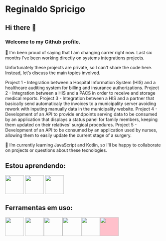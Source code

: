 # Reginaldo Spricigo

## Hi there 👋

### Welcome to my Github profile.

🔭 I'm been proud of saying that I am changing carrer right now.
Last six months I've been working directly on systems integrations projects.

Unfortunately these projects are private, so I can't share the code here. Instead, let’s discuss the main topics involved.

Project 1 - Integration between a Hospital Information System (HIS) and a healthcare auditing system for billing and insurance authorizations.
Project 2 - Integration between a HIS and a PACS in order to receive and storage medical reports.
Project 3 - Integration between a HIS and a partner that basically send automaticaly the invoices to a municipality server avoiding rework with inputing manually data in the municipality website.
Project 4 - Development of an API to provide endpoints serving data to be consumed by an application that displays a status panel for family members, keeping them updated on their relatives' surgical procedures.
Project 5 - Development of an API to be consumed by an application used by nurses, allowing them to easily update the current stage of a surgery.

</p>
🌱 I’m currently learning JavaScript and Kotlin, so I'll be happy to collaborate on projects or questions about these tecnologies.

## Estou aprendendo:

<img loading="lazy" src="https://cdn.jsdelivr.net/gh/devicons/devicon@latest/icons/javascript/javascript-original.svg" width="60" height="60" />  <img loading="lazy" src="https://cdn.jsdelivr.net/gh/devicons/devicon@latest/icons/java/java-original.svg" width="60" height="60" /> <img loading="lazy" src="https://cdn.jsdelivr.net/gh/devicons/devicon@latest/icons/kotlin/kotlin-plain-wordmark.svg" width="60" height="60" /> 

## Ferramentas em uso:

<img loading="lazy" src="https://cdn.jsdelivr.net/gh/devicons/devicon@latest/icons/git/git-original.svg" width="60" height="60" /> <img loading="lazy" src="https://cdn.jsdelivr.net/gh/devicons/devicon@latest/icons/vscode/vscode-original-wordmark.svg" width="60" height="60" /><img loading="lazy" loading="lazy" src="https://cdn.jsdelivr.net/gh/devicons/devicon@latest/icons/sqldeveloper/sqldeveloper-original.svg" width="60" height="60" /><img loading="lazy" src="https://cdn.jsdelivr.net/gh/devicons/devicon@latest/icons/intellij/intellij-original.svg" width="60" height="60" /><img loading="lazy" src="https://cdn.jsdelivr.net/gh/devicons/devicon@latest/icons/postman/postman-original.svg" width="60" height="60" /><img style="background-color:pink" loading="lazy" src="https://cdn.jsdelivr.net/gh/devicons/devicon@latest/icons/github/github-original-wordmark.svg" width="60" height="60" />
          
          

          
          



<!--
**rspricigo/rspricigo** is a ✨ _special_ ✨ repository because its `README.md` (this file) appears on your GitHub profile.

Here are some ideas to get you started:

- 🔭 I’m currently working on ...
- 🌱 I’m currently learning ...
- 👯 I’m looking to collaborate on ...
- 🤔 I’m looking for help with ...
- 💬 Ask me about ...
- 📫 How to reach me: ...
- 😄 Pronouns: ...
- ⚡ Fun fact: ...
-->
